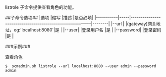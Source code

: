 listrole 子命令提供查看角色的功能。

##子命令选项##
|选项       |缩写 |描述                                                      |是否必填|
|-----------|-----|----------------------------------------------------------|--------|
|--url   |     |(gateway)网关地址，eg:'localhost:8080'|是      |
|--user|     |登录用户名         |是      |
|--password|     |登录密码        |是      |


###示例###

查看角色

   ```lang-javascript
   $  scmadmin.sh listrole --url localhost:8080 --user admin --password admin
   ```